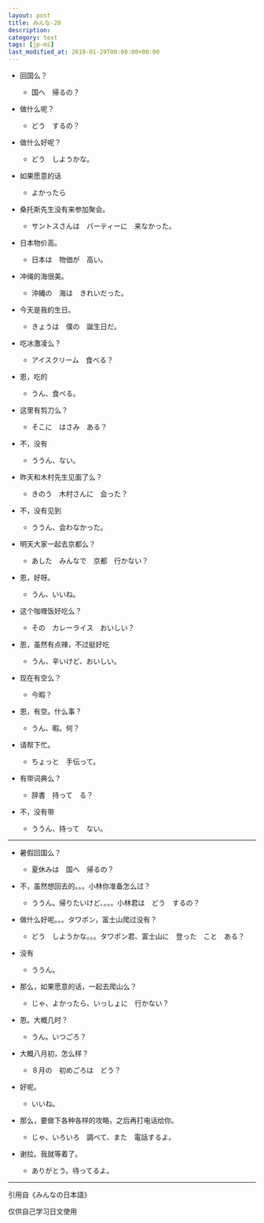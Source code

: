```yaml
---
layout: post
title: みんな-20
description:
category: text
tags: [jp-mi]
last_modified_at: 2019-01-29T00:00:00+00:00
---
```


- 回国么？

    - 国へ　帰るの？

- 做什么呢？

    - どう　するの？

- 做什么好呢？

    - どう　しようかな。

- 如果愿意的话

    - よかったら

- 桑托斯先生没有来参加聚会。

    - サントスさんは　パーティーに　来なかった。

- 日本物价高。

    - 日本は　物価が　高い。

- 冲绳的海很美。

    - 沖縄の　海は　きれいだった。

- 今天是我的生日。

    - きょうは　僕の　誕生日だ。

- 吃冰激凌么？

    - アイスクリーム　食べる？

- 恩，吃的

    - うん、食べる。

- 这里有剪刀么？

    - そこに　はさみ　ある？

- 不，没有

    - ううん、ない。

- 昨天和木村先生见面了么？

    - きのう　木村さんに　会った？

- 不，没有见到

    - ううん、会わなかった。

- 明天大家一起去京都么？

    - あした　みんなで　京都　行かない？

- 恩，好呀。

    - うん、いいね。

- 这个咖喱饭好吃么？

    - その　カレーライス　おいしい？

- 恩，虽然有点辣，不过挺好吃

    - うん、辛いけど、おいしい。

- 现在有空么？

    - 今暇？

- 恩，有空。什么事？

    - うん、暇。何？

- 请帮下忙。

    - ちょっと　手伝って。

- 有带词典么？

    - 辞書　持って　る？

- 不，没有带

    - ううん、持って　ない。


<hr>

- 暑假回国么？

    - 夏休みは　国へ　帰るの？


- 不，虽然想回去的。。。小林你准备怎么过？

    - ううん。帰りたいけど、。。。小林君は　どう　するの？


- 做什么好呢。。。タワポン，富士山爬过没有？

    - どう　しようかな。。。タワポン君、富士山に　登った　こと　ある？


- 没有

    - ううん。


- 那么，如果愿意的话，一起去爬山么？

    - じゃ、よかったら、いっしょに　行かない？


- 恩。大概几时？

    - うん。いつごろ？


- 大概八月初，怎么样？

    - ８月の　初めごろは　どう？


- 好呢。

    - いいね。


- 那么，要做下各种各样的攻略，之后再打电话给你。

    - じゃ、いろいろ　調べて、また　電話するよ。


- 谢拉。我就等着了。

    - ありがとう。待ってるよ。

<hr>

引用自《みんなの日本語》

仅供自己学习日文使用
